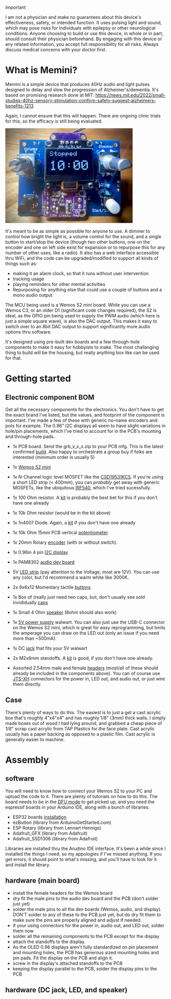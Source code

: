 >[!IMPORTANT]
I am not a physician and make no guarantees about this device's effectiveness, safety, or intended function. It uses pulsing light and sound, which may pose risks for individuals with epilepsy or other neurological conditions. Anyone choosing to build or use this device, in whole or in part, should consult their physician beforehand. By engaging with this device or any related information, you accept full responsibility for all risks. Always discuss medical concerns with your doctor first.

# What is Memini?
Memini is a simple device that produces 40Hz audio and light pulses designed to delay and slow the progression of Alzheimer's/dementia. It's based on promising research done at MIT: 
https://news.mit.edu/2022/small-studies-40hz-sensory-stimulation-confirm-safety-suggest-alzheimers-benefits-1213 

Again, I cannot ensure that this will happen. There are ongoing clinic trials for this, so the efficacy is still being evaluated.

<img src="./img/board.jpg" alt="working board" width="400">

It's meant to be as simple as possible for anyone to use. A dimmer to control how bright the light is, a volume control for the sound, and a single button to start/stop the device (though two other buttons, one on the encoder and one on left side exist for expansion or to repurpose this for any number of other uses, like a radio). It also has a web interface accessible thru WiFi, and the code can be upgraded/modified to support all kinds of things such as:
- making it an alarm clock, so that it runs without user intervention
- tracking usage
- playing reminders for other mental activities
- Repurposing for anything else that could use a couple of buttons and a mono audio output

The MCU being used is a Wemos S2 mini board. While you can use a Wemos C3, or an older D1 (significant code changes required), the S2 is ideal, as the GPIO pin being used to supply the PWM audio (which here is just a simple square wave), is also the DAC output. This makes it easy to switch over to an 8bit DAC output to support significantly more audio options thru software.

It's designed using pre-built dev boards and a few through-hole components to make it easy for hobbyists to make. The most challanging thing to build will be the housing, but really anything box like can be used for that.


# Getting started

## Electronic component BOM
Get all the necessary components for the electronics. You don't have to get the exact brand I've listed, but the values, and footprint of the component is important. I've made a few of these with generic no-name encoders and pots for example. The 0.96" I2C displays all seem to have slight variations in hole/pin placements, which I've tried to account for in the PCB's mounting and through-hole pads.

- 1x PCB board. Send the grb_v_x_x.zip to your PCB mfg. This is the latest confirmed [build](https://github.com/tonedef/Memini/blob/main/KiCad/40Hz_S2/grb_v_0_3.zip). Also happy to orchestrate a group buy if folks are interested (minimum order is usually 5)
- 1x [Wemos S2 mini](https://www.amazon.com/HiLetgo-ESP32-S2FN4R2-ESP32-S2-Type-C-Connect/dp/B0B291LZ99)
- 1x  N-Channel logic level MOSFET like the [CSD19531KCS](https://www.digikey.com/en/products/detail/texas-instruments/CSD19531KCS/4437459). If you're using a short LED strip (< 400mm), you can _probably_ get away with generic MOSFETs, like the ubiquitous [IRF540](https://www.amazon.com/dp/B0CBKGPJML), which I've tried sucessfully.
- 1x 100 Ohm resistor. A [kit](https://www.amazon.com/dp/B07L851T3V/ref=sspa_dk_detail_0) is probably the best bet for this if you don't have one already
- 1x 10k Ohm resistor (would be in the kit above)
- 1x 1n4007 Diode. Again, a [kit](https://www.amazon.com/HiLetgo-100pcs-Schottky-Rectifier-Assorted/dp/B07VHMCJK1/) if you don't have one already
- 1x 10k Ohm 15mm PCB vertical [potentiometer](https://www.amazon.com/dp/B0DN1DHWLR).
- 1x 20mm Rotary [encoder](https://www.amazon.com/dp/B07D3DF8TK) (with or without switch). 
- 1x 0.96in 4 pin [I2C display](https://www.amazon.com/MakerFocus-Display-Communication-SSD1315-Raspberry/dp/B0DR2CMYGM)
- 1x PAM8302 [audio dev board](https://www.amazon.com/Audio-Development-Tools-Adafruit-Amplifier/dp/B00PY2YSI4)
- 5V [LED strip](https://www.amazon.com/dp/B0DPKMQNJJ) (pay attention to the Voltage, most are 12V). You can use any color, but I'd recommend a warm white like 3000K.
- 2x 6x6x12 Momentary tactile [buttons](https://www.amazon.com/uxcell-6x6x12mm-Momentary-Tactile-Button/dp/B07JLV6WSF/)
- 1x Box of (really just need two caps, but, don't usually see sold invididually [caps](https://www.amazon.com/Tactile-Button-Plastic-Replacement-Breadboard/dp/B0B52B8S63)
- 1x Small 4 Ohm [speaker](https://www.amazon.com/dp/B0CCP2Q168) (8ohm should also work)
- 1x [5V power supply](https://www.amazon.com/100-240V-Extension-Replacement-5-5x2-5mm-Security/dp/B0DGFSQS97) walwart. You can also just use the USB-C connector on the Wemos S2 mini, which is great for easy reprogramming, but limits the amperage you can draw on the LED out (only an issue if you need more than ~500mA). 
- 1x DC [jack](https://www.amazon.com/dp/B07CTCLKPP) that fits your 5V walwart

- 2x M2x6mm standoffs. A [kit](https://www.amazon.com/300pcs-Standoff-Column-Spacer-Assortment/dp/B07B9X1KY6/) is good, if you don't have one already.
- Assorted 2.54mm male and female [headers](https://www.amazon.com/dp/B0774VBJ3J) (most/all of these should already be included in the components above). You can of course use [JTS-XH](https://www.amazon.com/Taiss-560PCS-Connector-Adapter-Housing/dp/B09ZTWCZ3K) connectors for the power in, LED out, and  audio out, or just wire them directly.
 
 ## Case
 There's plenty of ways to do this. The easiest is to just a get a cast acrylic box that's roughly 4"x4"x4" and has roughly 1/8" (3mm) thick walls. I simply made boxes out of wood I had lying around, and grabbed a cheap piece of 1/8" scrap cast acrylic from TAP Plastics for the face plate. Cast acrylic usually has a paper backing as opposed to a plastic film. Cast acrylic is generally easier to machine.

 # Assembly
 ## software
 You will need to know how to connect your Wemos S2 to your PC and upload the code to it. There are plenty of tutorials on how to do this. The board needs to be in the [DFU mode](https://www.wemos.cc/en/latest/tutorials/s2/get_started_with_arduino_s2.html) to get picked up, and you need the espressif boards in your Arduino IDE, along with a bunch of libraries:
 - ESP32 boards [installation](https://randomnerdtutorials.com/installing-the-esp32-board-in-arduino-ide-windows-instructions/)
 - ezButton (library from ArduinoGetStarted.com)
 - ESP Rotary (library from Lennart Hennigs)
 - Adafruit_GFX (library from Adafruit)
 - Adafruit_SSD1306 (library from Adafruit)
  
  Libraries are installed thru the Arudino IDE interface. It's been a while since I installed the things I need, so my appologies if I've missed anything. If you get errors, it should point to what's missing, and you'll have to  look for it and install the library.

  ## hardware (main board)
  - install the female headers for the Wemos board
  - dry fit the male pins to the audio dev board and the PCB (don't solder just yet)
  - solder the male pins to all the dev boards (Wemos, audio, and display). DON'T solder to any of these to the PCB just yet, but do dry fit them to make sure the pins are properly aligned and adjust if needed.
  - if your using connectors for the power in, audio out, and LED out, solder them now
  - solder all the remaining components to the PCB except for the display
  - attach the standoffs to the display.
  - As the OLED 0.96 displays aren't fully standardized on pin placement and mounting holes, the PCB has generous sized mounting holes and pin pads. Fit the display on the PCB and align it.
  - screw in the display's attached standoffs to the PCB
  - keeping the display parallel to the PCB, solder the display pins to the PCB
 
 ## hardware (DC jack, LED, and speaker)
